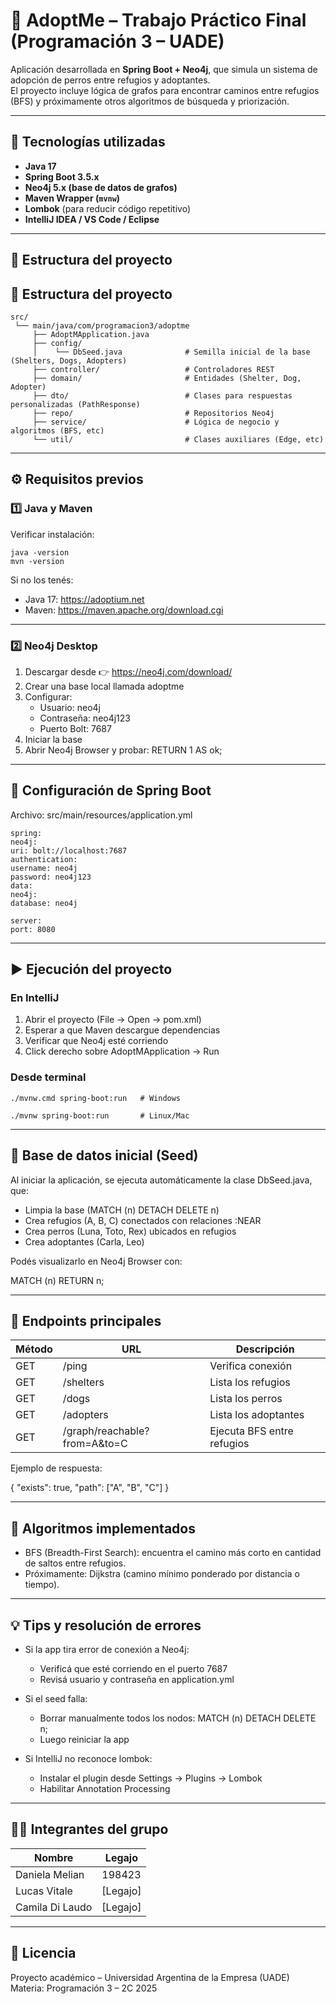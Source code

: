 # 🐶 AdoptMe – Trabajo Práctico Final (Programación 3 – UADE)

Aplicación desarrollada en **Spring Boot + Neo4j**, que simula un sistema de adopción de perros entre refugios y adoptantes.  
El proyecto incluye lógica de grafos para encontrar caminos entre refugios (BFS) y próximamente otros algoritmos de búsqueda y priorización.

---

## 🚀 Tecnologías utilizadas

- **Java 17**
- **Spring Boot 3.5.x**
- **Neo4j 5.x (base de datos de grafos)**
- **Maven Wrapper (`mvnw`)**
- **Lombok** (para reducir código repetitivo)
- **IntelliJ IDEA / VS Code / Eclipse**

---

## 📂 Estructura del proyecto

## 📂 Estructura del proyecto

```
src/
 └── main/java/com/programacion3/adoptme
     ├── AdoptMApplication.java
     ├── config/
     │    └── DbSeed.java              # Semilla inicial de la base (Shelters, Dogs, Adopters)
     ├── controller/                   # Controladores REST
     ├── domain/                       # Entidades (Shelter, Dog, Adopter)
     ├── dto/                          # Clases para respuestas personalizadas (PathResponse)
     ├── repo/                         # Repositorios Neo4j
     ├── service/                      # Lógica de negocio y algoritmos (BFS, etc)
     └── util/                         # Clases auxiliares (Edge, etc)
```


---

## ⚙️ Requisitos previos

### 1️⃣ Java y Maven
Verificar instalación:
```
java -version
mvn -version
```
Si no los tenés:
- Java 17: https://adoptium.net
- Maven: https://maven.apache.org/download.cgi

---

### 2️⃣ Neo4j Desktop

1. Descargar desde 👉 https://neo4j.com/download/
2. Crear una base local llamada adoptme
3. Configurar:
    - Usuario: neo4j
    - Contraseña: neo4j123
    - Puerto Bolt: 7687
4. Iniciar la base
5. Abrir Neo4j Browser y probar:
   RETURN 1 AS ok;

---

## 🔧 Configuración de Spring Boot

Archivo: src/main/resources/application.yml
```
spring:
neo4j:
uri: bolt://localhost:7687
authentication:
username: neo4j
password: neo4j123
data:
neo4j:
database: neo4j

server:
port: 8080
```
---

## ▶️ Ejecución del proyecto

### En IntelliJ
1. Abrir el proyecto (File → Open → pom.xml)
2. Esperar a que Maven descargue dependencias
3. Verificar que Neo4j esté corriendo
4. Click derecho sobre AdoptMApplication → Run

### Desde terminal
```
./mvnw.cmd spring-boot:run   # Windows

./mvnw spring-boot:run       # Linux/Mac
```
---

## 🌱 Base de datos inicial (Seed)

Al iniciar la aplicación, se ejecuta automáticamente la clase DbSeed.java, que:

- Limpia la base (MATCH (n) DETACH DELETE n)
- Crea refugios (A, B, C) conectados con relaciones :NEAR
- Crea perros (Luna, Toto, Rex) ubicados en refugios
- Crea adoptantes (Carla, Leo)

Podés visualizarlo en Neo4j Browser con:

MATCH (n) RETURN n;

---

## 🧪 Endpoints principales

Método | URL | Descripción
-------|-----|-------------
GET | /ping | Verifica conexión
GET | /shelters | Lista los refugios
GET | /dogs | Lista los perros
GET | /adopters | Lista los adoptantes
GET | /graph/reachable?from=A&to=C | Ejecuta BFS entre refugios

Ejemplo de respuesta:

{
"exists": true,
"path": ["A", "B", "C"]
}

---

## 🧠 Algoritmos implementados

- BFS (Breadth-First Search): encuentra el camino más corto en cantidad de saltos entre refugios.
- Próximamente: Dijkstra (camino mínimo ponderado por distancia o tiempo).

---

## 💡 Tips y resolución de errores

- Si la app tira error de conexión a Neo4j:
    - Verificá que esté corriendo en el puerto 7687
    - Revisá usuario y contraseña en application.yml

- Si el seed falla:
    - Borrar manualmente todos los nodos:
      MATCH (n) DETACH DELETE n;
    - Luego reiniciar la app

- Si IntelliJ no reconoce lombok:
    - Instalar el plugin desde Settings → Plugins → Lombok
    - Habilitar Annotation Processing

---

## 🧍‍♀️ Integrantes del grupo

Nombre | Legajo   
--------|----------
Daniela Melian | 198423   
Lucas Vitale | [Legajo] 
Camila Di Laudo| [Legajo]

---

## 🧾 Licencia

Proyecto académico – Universidad Argentina de la Empresa (UADE)
Materia: Programación 3 – 2C 2025
